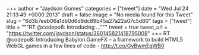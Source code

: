 
+++
author = "Jaydson Gomes"
categories = ["tweet"]
date = "Wed Jul 24 21:13:49 +0000 2013"
draft = false
image = "No media found for this Tweet"
slug = "6d3b7eeb06a1db0d6d9dc89b45a27a22a07c5d80"
tags = ["tweet"]
title = """RT @codepo8: Introducing ..."""
tweet = true
tweet_url = "https://twitter.com/jaydson/status/360145821418795008"
+++
RT @codepo8: Introducing Babylon.GameFX – a framework to build HTML5 WebGL games in a few lines of code - http://t.co/GyBwmEgWB0
